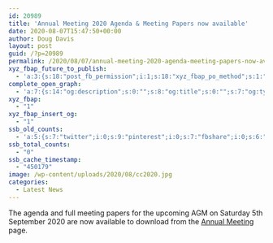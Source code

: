 ```yaml
---
id: 20989
title: 'Annual Meeting 2020 Agenda & Meeting Papers now available'
date: 2020-08-07T15:47:50+00:00
author: Doug Davis
layout: post
guid: /?p=20989
permalink: /2020/08/07/annual-meeting-2020-agenda-meeting-papers-now-available/
xyz_fbap_future_to_publish:
  - 'a:3:{s:18:"post_fb_permission";i:1;s:18:"xyz_fbap_po_method";s:1:"2";s:16:"xyz_fbap_message";s:62:"News item added to the CCCBR website: {POST_TITLE} {PERMALINK}";}'
complete_open_graph:
  - 'a:7:{s:14:"og:description";s:0:"";s:8:"og:title";s:0:"";s:7:"og:type";s:0:"";s:12:"twitter:card";s:7:"summary";s:15:"twitter:creator";s:0:"";s:19:"twitter:description";s:0:"";s:8:"og:image";s:5:"20991";}'
xyz_fbap:
  - "1"
xyz_fbap_insert_og:
  - "1"
ssb_old_counts:
  - 'a:5:{s:7:"twitter";i:0;s:9:"pinterest";i:0;s:7:"fbshare";i:0;s:6:"reddit";i:0;s:6:"tumblr";N;}'
ssb_total_counts:
  - "0"
ssb_cache_timestamp:
  - "450179"
image: /wp-content/uploads/2020/08/cc2020.jpg
categories:
  - Latest News
---
```

The agenda and full meeting papers for the upcoming AGM on Saturday 5th September 2020 are now available to download from the [Annual Meeting](/about/annual-meetings/2020-meeting/) page.

